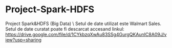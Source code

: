 # Project-Spark-HDFS
Project Spark&amp;HDFS (Big Data) \\
Setul de date utilizat este Walmart Sales. 
Setul de date curatat poate fi descarcat accesand linkul:
   https://drive.google.com/file/d/1CYkbzqXwAu83SSg4GurgQKAunIC8A09J/view?usp=sharing 
